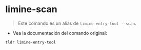 # limine-scan

> Este comando es un alias de `limine-entry-tool --scan`.

- Vea la documentación del comando original:

`tldr limine-entry-tool`
